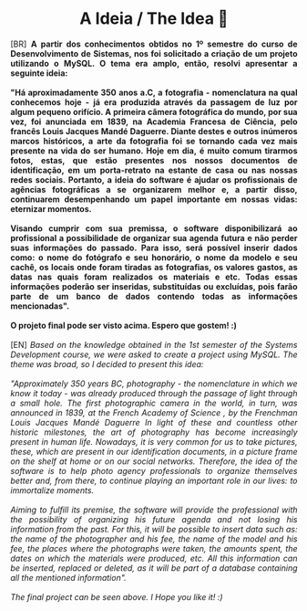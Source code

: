 <div align="center">
  <h1>A Ideia / The Idea 💭</h1>
</div>

<div align="justify">
[BR]
  <strong>
A partir dos conhecimentos obtidos no 1º semestre do curso de Desenvolvimento de Sistemas, nos foi solicitado a criação de um projeto utilizando o MySQL. O tema era amplo, então, resolvi apresentar a seguinte ideia:
<br><br>
"Há aproximadamente 350 anos a.C, a fotografia - nomenclatura na qual conhecemos hoje - já era produzida através da passagem de luz por algum pequeno orifício. A primeira câmera fotográfica do mundo, por sua vez, foi anunciada em 1839, na Academia Francesa de Ciência, pelo francês Louis Jacques Mandé Daguerre. Diante destes e outros inúmeros marcos históricos, a arte da fotografia foi se tornando cada vez mais presente na vida do ser humano.
Hoje em dia, é muito comum tirarmos fotos, estas, que estão presentes nos nossos documentos de identificação, em um porta-retrato na estante de casa ou nas nossas redes sociais. Portanto, a ideia do software é ajudar os profissionais de agências fotográficas a se organizarem melhor e, a partir disso, continuarem desempenhando um papel importante em nossas vidas: eternizar momentos.
<br><br>
Visando cumprir com sua premissa, o software disponibilizará ao profissional a possibilidade de organizar sua agenda futura e não perder suas informações do passado. Para isso, será possível inserir dados como: o nome do fotógrafo e seu honorário, o nome da modelo e seu cachê, os locais onde foram tiradas as fotografias, os valores gastos, as datas nas quais foram realizados os materiais e etc. Todas essas informações poderão ser inseridas, substituídas ou excluídas, pois farão parte de um banco de dados contendo todas as informações mencionadas".
<br><br>
O projeto final pode ser visto acima. Espero que gostem! :)
  </strong>
  <br><br>
[EN]
  <em>
Based on the knowledge obtained in the 1st semester of the Systems Development course, we were asked to create a project using MySQL. The theme was broad, so I decided to present this idea:
<br><br>
"Approximately 350 years BC, photography - the nomenclature in which we know it today - was already produced through the passage of light through a small hole. The first photographic camera in the world, in turn, was announced in 1839, at the French Academy of Science , by the Frenchman Louis Jacques Mandé Daguerre In light of these and countless other historic milestones, the art of photography has become increasingly present in human life.
Nowadays, it is very common for us to take pictures, these, which are present in our identification documents, in a picture frame on the shelf at home or on our social networks. Therefore, the idea of the software is to help photo agency professionals to organize themselves better and, from there, to continue playing an important role in our lives: to immortalize moments.
<br><br>
Aiming to fulfill its premise, the software will provide the professional with the possibility of organizing his future agenda and not losing his information from the past. For this, it will be possible to insert data such as: the name of the photographer and his fee, the name of the model and his fee, the places where the photographs were taken, the amounts spent, the dates on which the materials were produced, etc. All this information can be inserted, replaced or deleted, as it will be part of a database containing all the mentioned information".
<br><br>
The final project can be seen above. I Hope you like it! :)
  </em>
</div>
